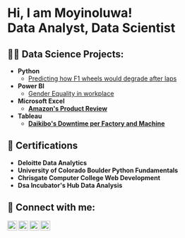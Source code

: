 <h1>Hi, I am Moyinoluwa! <br/>Data Analyst, Data Scientist

<h2>👨‍💻 Data Science Projects:</h2>

- <b>Python</b>
  - [Predicting how F1 wheels would degrade after laps](https://github.com/Moyinolu-sam/Data-Project)
- <b>Power BI</b>
  - [Gender Equality in workplace](https://github.com/Moyinolu-sam/PowerBi-Project) <b>
- <b>Microsoft Excel</b>
  - [Amazon's Product Review](https://github.com/Moyinolu-sam/Excel-Project)
- <b>Tableau</b>
  - [Daikibo's Downtime per Factory and Machine](https://github.com/Moyinolu-sam/Tableau)
  

<h2>📜 Certifications</h2>

- Deloitte Data Analytics
- University of Colorado Boulder Python Fundamentals
- Chrisgate Computer College Web Development
- Dsa Incubator's Hub Data Analysis

<h2> 🤳 Connect with me:</h2>

[<img align="left" alt="JoshMadakor | YouTube" width="22px" src="https://cdn.jsdelivr.net/npm/simple-icons@v3/icons/youtube.svg" />][youtube]
[<img align="left" alt="JoshMadakor | Twitter" width="22px" src="https://cdn.jsdelivr.net/npm/simple-icons@v3/icons/twitter.svg" />][twitter]
[<img align="left" alt="JoshMadakor | LinkedIn" width="22px" src="https://cdn.jsdelivr.net/npm/simple-icons@v3/icons/linkedin.svg" />][linkedin]
[<img align="left" alt="JoshMadakor | Instagram" width="22px" src="https://cdn.jsdelivr.net/npm/simple-icons@v3/icons/instagram.svg" />][instagram]

[twitter]: https://twitter.com/joshmadakor
[youtube]: https://www.youtube.com/c/joshmadakor
[instagram]: https://www.instagram.com/joshmadakor/
[linkedin]: https://linkedin.com/in/joshmadakor

<!--
**joshmadakor1/joshmadakor1** is a ✨ _special_ ✨ repository because its `README.md` (this file) appears on your GitHub profile.

Here are some ideas to get you started:

- 🔭 I’m currently working on ...
- 🌱 I’m currently learning ...
- 👯 I’m looking to collaborate on ...
- 🤔 I’m looking for help with ...
- 💬 Ask me about ...
- 📫 How to reach me: ...
- 😄 Pronouns: ...
- ⚡ Fun fact: ...
-->
